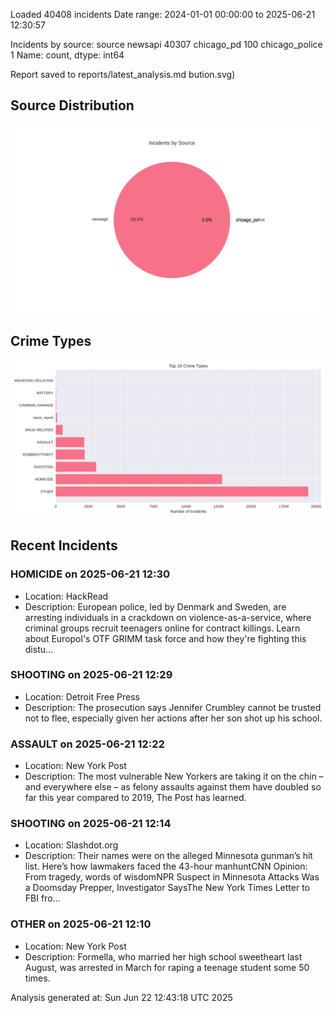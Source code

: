 
Loaded 40408 incidents
Date range: 2024-01-01 00:00:00 to 2025-06-21 12:30:57

Incidents by source:
source
newsapi           40307
chicago_pd          100
chicago_police        1
Name: count, dtype: int64

Report saved to reports/latest_analysis.md
bution.svg)

## Source Distribution
![Source Distribution](images/source_distribution.svg)

## Crime Types
![Crime Types](images/crime_types.svg)

## Recent Incidents

### HOMICIDE on 2025-06-21 12:30
- Location: HackRead
- Description: European police, led by Denmark and Sweden, are arresting individuals in a crackdown on violence-as-a-service, where criminal groups recruit teenagers online for contract killings. Learn about Europol's OTF GRIMM task force and how they're fighting this distu…


### SHOOTING on 2025-06-21 12:29
- Location: Detroit Free Press
- Description: The prosecution says Jennifer Crumbley cannot be trusted not to flee, especially given her actions after her son shot up his school.


### ASSAULT on 2025-06-21 12:22
- Location: New York Post
- Description: The most vulnerable New Yorkers are taking it on the chin – and everywhere else – as felony assaults against them have doubled so far this year compared to 2019, The Post has learned.


### SHOOTING on 2025-06-21 12:14
- Location: Slashdot.org
- Description: Their names were on the alleged Minnesota gunman’s hit list. Here’s how lawmakers faced the 43-hour manhuntCNN Opinion: From tragedy, words of wisdomNPR Suspect in Minnesota Attacks Was a Doomsday Prepper, Investigator SaysThe New York Times Letter to FBI fro…


### OTHER on 2025-06-21 12:10
- Location: New York Post
- Description: Formella, who married her high school sweetheart last August, was arrested in March for raping a teenage student some 50 times.

Analysis generated at: Sun Jun 22 12:43:18 UTC 2025
